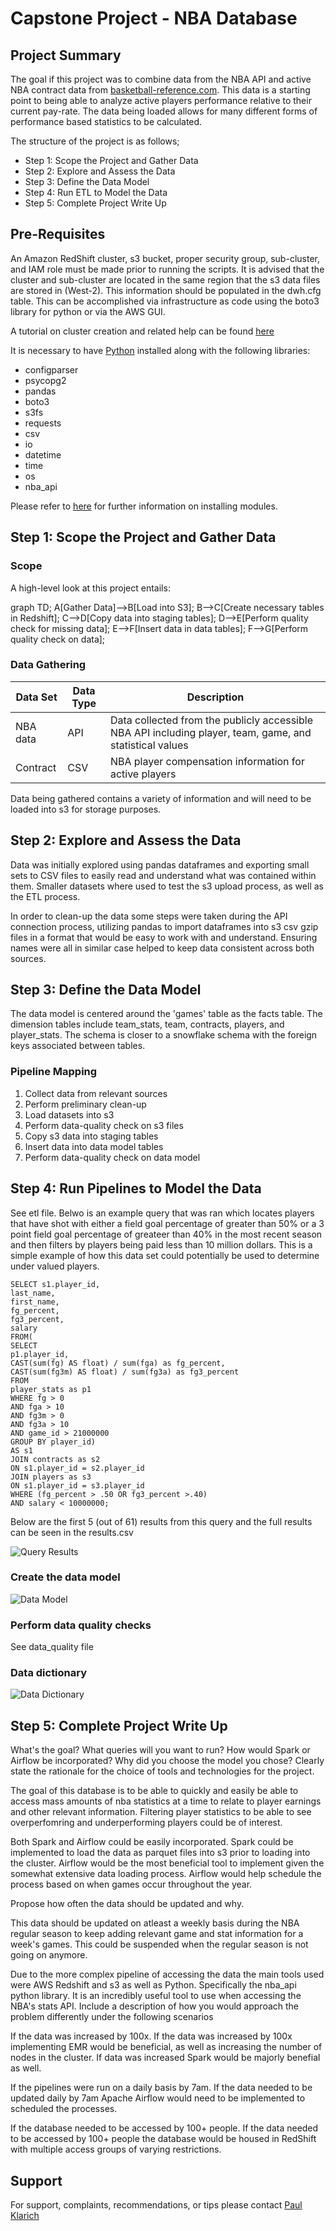 # Capstone Project - NBA Database

## Project Summary

The goal if this project was to combine data from the NBA API and active NBA contract data from [basketball-reference.com](https://www.basketball-reference.com/contracts/). This data is a starting point to being able to analyze active players performance relative to their current pay-rate. The data being loaded allows for many different forms of performance based statistics to be calculated.

The structure of the project is as follows;

* Step 1: Scope the Project and Gather Data
* Step 2: Explore and Assess the Data
* Step 3: Define the Data Model
* Step 4: Run ETL to Model the Data
* Step 5: Complete Project Write Up

## Pre-Requisites

An Amazon RedShift cluster, s3 bucket, proper security group, sub-cluster, and IAM role must be made prior to running the scripts. It is advised that the cluster and sub-cluster are located in the same region that the s3 data files are stored in (West-2). This information should be populated in the dwh.cfg table. This can be accomplished via infrastructure as code using the boto3 library for python or via the AWS GUI.

A tutorial on cluster creation and related help can be found [here](https://docs.aws.amazon.com/redshift/latest/dg/tutorial-loading-data-launch-cluster.html)

It is necessary to have [Python](https://www.python.org/downloads/) installed along with the following libraries:

* configparser
* psycopg2
* pandas
* boto3
* s3fs
* requests
* csv
* io
* datetime
* time
* os
* nba_api

Please refer to 
[here](https://docs.python.org/3/installing/index.html)
for further information on installing modules.

## Step 1: Scope the Project and Gather Data

### Scope

A high-level look at this project entails:

graph TD;
	A[Gather Data]-->B[Load into S3];
	B-->C[Create necessary tables in Redshift];
	C-->D[Copy data into staging tables];
	D-->E[Perform quality check for missing data];
	E-->F[Insert data in data tables];
	F-->G[Perform quality check on data];

### Data Gathering

| Data Set | Data Type | Description|
|----------|-----------|------------|
| NBA data | API       | Data collected from the publicly accessible NBA API including player, team, game, and statistical values|
| Contract | CSV       | NBA player compensation information for active players|

Data being gathered contains a variety of information and will need to be loaded into s3 for storage purposes.

## Step 2: Explore and Assess the Data

Data was initially explored using pandas dataframes and exporting small sets to CSV files to easily read and understand what was contained within them. Smaller datasets where used to test the s3 upload process, as well as the ETL process. 

In order to clean-up the data some steps were taken during the API connection process, utilizing pandas to import dataframes into s3 csv gzip files in a format that would be easy to work with and understand. Ensuring names were all in similar case helped to keep data consistent across both sources.

## Step 3: Define the Data Model

The data model is centered around the 'games' table as the facts table. The dimension tables include team_stats, team, contracts, players, and player_stats. The schema is closer to a snowflake schema with the foreign keys associated between tables.


### Pipeline Mapping

1. Collect data from relevant sources
2. Perform preliminary clean-up
3. Load datasets into s3
4. Perform data-quality check on s3 files
5. Copy s3 data into staging tables
6. Insert data into data model tables
7. Perform data-quality check on data model

## Step 4: Run Pipelines to Model the Data

See etl file. Belwo is an example query that was ran which locates players that have shot with either a field goal percentage of greater than 50% or a 3 point field goal percentage of greateer than 40% in the most recent season and then filters by players being paid less than 10 million dollars. This is a simple example of how this data set could potentially be used to determine under valued players.

```
SELECT s1.player_id,
last_name,
first_name,
fg_percent,
fg3_percent,
salary
FROM(
SELECT 
p1.player_id,
CAST(sum(fg) AS float) / sum(fga) as fg_percent,
CAST(sum(fg3m) AS float) / sum(fg3a) as fg3_percent
FROM 
player_stats as p1
WHERE fg > 0
AND fga > 10
AND fg3m > 0
AND fg3a > 10
AND game_id > 21000000
GROUP BY player_id)
AS s1
JOIN contracts as s2
ON s1.player_id = s2.player_id
JOIN players as s3
ON s1.player_id = s3.player_id
WHERE (fg_percent > .50 OR fg3_percent >.40)
AND salary < 10000000;
```

Below are the first 5 (out of 61) results from this query and the full results can be seen in the results.csv

![Query Results](https://github.com/pklarich/Udacity-DE-NanoDegree/blob/master/Capstone/results.png?raw=true)

### Create the data model

![Data Model](https://github.com/pklarich/Udacity-DE-NanoDegree/blob/master/Capstone/DataModel.png?raw=true)

### Perform data quality checks

See data_quality file
### Data dictionary

![Data Dictionary](https://github.com/pklarich/Udacity-DE-NanoDegree/blob/master/Capstone/DataDictionary.png?raw=true)

## Step 5: Complete Project Write Up

What's the goal? What queries will you want to run? How would Spark or Airflow be incorporated? Why did you choose the model you chose?
Clearly state the rationale for the choice of tools and technologies for the project.

The goal of this database is to be able to quickly and easily be able to access mass amounts of nba statistics at a time to relate to player earnings and other relevant information. Filtering player statistics to be able to see overperfomring and underperforming players could be of interest. 

Both Spark and Airflow could be easily incorporated. Spark could be implemented to load the data as parquet files into s3 prior to loading into the cluster. Airflow would be the most beneficial tool to implement given the somewhat extensive data loading process. Airflow would help schedule the process based on when games occur throughout the year.

Propose how often the data should be updated and why.

This data should be updated on atleast a weekly basis during the NBA regular season to keep adding relevant game and stat information for a week's games. This could be suspended when the regular season is not going on anymore.

Due to the more complex pipeline of accessing the data the main tools used were AWS Redshift and s3 as well as Python. Specifically the nba_api python library. It is an incredibly useful tool to use when accessing the NBA's stats API.
Include a description of how you would approach the problem differently under the following scenarios

If the data was increased by 100x.
If the data was increased by 100x implementing EMR would be beneficial, as well as increasing the number of nodes in the cluster. If data was increased Spark would be majorly benefial as well.

If the pipelines were run on a daily basis by 7am.
If the data needed to be updated daily by 7am Apache Airflow would need to be implemented to scheduled the processes.

If the database needed to be accessed by 100+ people.
If the data needed to be accessed by 100+ people the database would be housed in RedShift with multiple access groups of varying restrictions.


## Support

For support, complaints, recommendations, or tips please contact [Paul Klarich](pklarich@gmail.com) 

